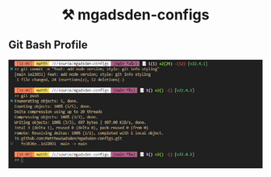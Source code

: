 <h1 align="center">
  ⚒ mgadsden-configs
</h1>

## Git Bash Profile

![Bash Terminal](./screenshots/git_bash.png)
